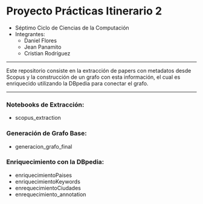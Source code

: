 # Proyecto Prácticas Itinerario 2
- Séptimo Ciclo de Ciencias de la Computación
- Integrantes:
    - Daniel Flores
    - Jean Panamito
    - Cristian Rodríguez
---

Este repositorio consiste en la extracción de papers con metadatos desde Scopus 
y la construcción de un grafo con esta información,
el cual es enriquecido utilizando la DBpedia para conectar el grafo.

---

### Notebooks de Extracción:
- scopus_extraction

### Generación de Grafo Base:
- generacion_grafo_final

### Enriquecimiento con la DBpedia:
- enriquecimientoPaises
- enriquecimientoKeywords
- enrequecimientoCiudades
- enrequecimiento_annotation